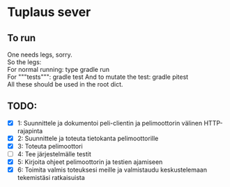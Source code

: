 # Tuplaus sever

## To run
One needs legs, sorry.  
So the legs:  
For normal running: type gradle run  
For """tests""": gradle test
And to mutate the test: gradle pitest  
All these should be used in the root dict.



## TODO:
- [x] 1: Suunnittele ja dokumentoi peli-clientin ja pelimoottorin välinen HTTP-rajapinta 
- [x] 2: Suunnittele ja toteuta tietokanta pelimoottorille
- [x] 3: Toteuta pelimoottori
- [ ] 4: Tee järjestelmälle testit
- [x] 5: Kirjoita ohjeet pelimoottorin ja testien ajamiseen
- [x] 6: Toimita valmis toteuksesi meille ja valmistaudu keskustelemaan tekemistäsi ratkaisuista